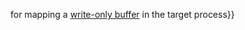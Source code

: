 for mapping a [write-only
buffer](IPC#Buffer_Mapping_Translation "wikilink") in the target
process}}